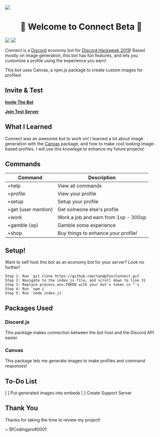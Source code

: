 ![](https://cdn.discordapp.com/attachments/593513849496404016/593883024136077332/Connect.png)
<h1 align="center">
👋  Welcome to Connect Beta  🔰
</h1>

![](https://img.shields.io/badge/Version-Beta-blue.svg) ![](https://img.shields.io/badge/Dev-Codingpro%230001-brightgreen.svg)

Connect is a [Discord](https://discordapp.com) economy bot for [Discord Hackweek 2019](https://blog.discordapp.com/discord-community-hack-week-build-and-create-alongside-us-6b2a7b7bba33)! Based mostly on image generation, this bot has fun features, and lets you customize a profile using the experience you earn!

This bot uses Canvas, a npm.js package to create custom images for profiles!

## Invite & Test
**[Invite The Bot](https://discordapp.com/api/oauth2/authorize?client_id=591893713005838336&permissions=379969&scope=bot)**

**[Join Test Server](https://discord.gg/nc9e37T)**

## What I Learned
Connect was an awesome bot to work on! I learned a lot about image generation with the [Canvas](https://www.npmjs.com/package/canvas) package, and how to make cool looking image-based profiles. I will use this knowlege to enhance my future projects!

## Commands
|Command|Description|
|--|--|
|+help|View all commands|
|+profile|View your profile|
|+setup|Setup your profile|
|+get (user mention)|Get someone else's profile|
|+work|Work a job and earn from 1xp - 300xp|
|+gamble (xp)|Gamble some experience|
|+shop|Buy things to enhance your profile!|

## Setup!
Want to self host this bot as an economy bot for your server? Look no further!
```
Step 1: Run `git clone https://github.com/tandpfun/Connect.git`
Step 2: Navigate to the index.js file, and scroll down to line 31
Step 3: Replace process.env.TOKEN with your bot's token in "'s
Step 4: Run `npm i`
Step 5: Run `node index.js`
```

## Packages Used
### Discord.js
This package makes connection between the bot host and the Discord API easier.
### Canvas
This package lets me generate images to make profiles and command responses!

## To-Do List
[ ] Put generated images into embeds
[ ] Create Support Server

## Thank You
Thanks for taking the time to review my project!

\~ @Codingpro#0001


